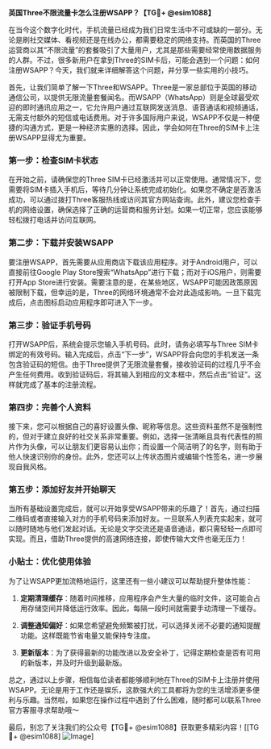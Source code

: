 **英国Three不限流量卡怎么注册WSAPP？【TG💪+ @esim1088】**

在当今这个数字化时代，手机流量已经成为我们日常生活中不可或缺的一部分。无论是刷社交媒体、看视频还是在线办公，都需要稳定的网络支持。而英国的Three运营商以其“不限流量”的套餐吸引了大量用户，尤其是那些需要经常使用数据服务的人群。不过，很多新用户在拿到Three的SIM卡后，可能会遇到一个问题：如何注册WSAPP？今天，我们就来详细解答这个问题，并分享一些实用的小技巧。

首先，让我们简单了解一下Three和WSAPP。Three是一家总部位于英国的移动通信公司，以提供无限流量套餐闻名。而WSAPP（WhatsApp）则是全球最受欢迎的即时通讯应用之一，它允许用户通过互联网发送消息、语音通话和视频通话，无需支付额外的短信或电话费用。对于许多国际用户来说，WSAPP不仅是一种便捷的沟通方式，更是一种经济实惠的选择。因此，学会如何在Three的SIM卡上注册WSAPP显得尤为重要。

### 第一步：检查SIM卡状态

在开始之前，请确保您的Three SIM卡已经激活并可以正常使用。通常情况下，您需要将SIM卡插入手机后，等待几分钟让系统完成初始化。如果您不确定是否激活成功，可以通过拨打Three客服热线或访问其官方网站查询。此外，建议您检查手机的网络设置，确保选择了正确的运营商和服务计划。如果一切正常，您应该能够轻松拨打电话并访问互联网。

### 第二步：下载并安装WSAPP

要注册WSAPP，首先需要从应用商店下载该应用程序。对于Android用户，可以直接前往Google Play Store搜索“WhatsApp”进行下载；而对于iOS用户，则需要打开App Store进行安装。需要注意的是，在某些地区，WSAPP可能因政策原因被限制下载，但幸运的是，Three的网络环境通常不会对此造成影响。一旦下载完成后，点击图标启动应用程序即可进入下一步。

### 第三步：验证手机号码

打开WSAPP后，系统会提示您输入手机号码。此时，请务必填写与Three SIM卡绑定的有效号码。输入完成后，点击“下一步”，WSAPP将会向您的手机发送一条包含验证码的短信。由于Three提供了无限流量套餐，接收验证码的过程几乎不会产生任何费用。收到验证码后，将其输入到相应的文本框中，然后点击“验证”。这样就完成了基本的注册流程。

### 第四步：完善个人资料

接下来，您可以根据自己的喜好设置头像、昵称等信息。这些资料虽然不是强制性的，但对于建立良好的社交关系非常重要。例如，选择一张清晰且具有代表性的照片作为头像，可以让朋友们更容易认出你；而设置一个简洁明了的名字，则有助于他人快速识别你的身份。此外，您还可以上传状态图片或编辑个性签名，进一步展现自我风格。

### 第五步：添加好友并开始聊天

当所有基础设置完成后，就可以开始享受WSAPP带来的乐趣了！首先，通过扫描二维码或者直接输入对方的手机号码来添加好友。一旦联系人列表充实起来，就可以随时随地与他们发起对话。无论是文字交流还是语音通话，都只需轻轻一点即可实现。而且，借助Three提供的高速网络连接，即使传输大文件也毫无压力！

### 小贴士：优化使用体验

为了让WSAPP更加流畅地运行，这里还有一些小建议可以帮助提升整体性能：

1. **定期清理缓存**：随着时间推移，应用程序会产生大量的临时文件，这可能会占用存储空间并降低运行效率。因此，每隔一段时间就需要手动清理一下缓存。
   
2. **调整通知偏好**：如果您希望避免频繁被打扰，可以选择关闭不必要的通知提醒功能。这样既能节省电量又能保持专注度。
    
3. **更新版本**：为了获得最新的功能改进以及安全补丁，记得定期检查是否有可用的新版本，并及时升级到最新版。

总之，通过以上步骤，相信每位读者都能够顺利地在Three的SIM卡上注册并使用WSAPP。无论是用于工作还是娱乐，这款强大的工具都将为您的生活增添更多便利与乐趣。当然啦，如果您在操作过程中遇到了什么困难，随时都可以联系Three官方客服寻求帮助哦～

最后，别忘了关注我们的公众号【TG💪+ @esim1088】获取更多精彩内容！[[TG💪+ @esim1088] ![Image](https://i.postimg.cc/4NQfJmqS/Snipaste-2025-05-13-00-14-12.png)]